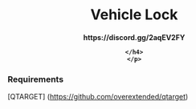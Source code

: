 
<p align="center">
	<h1 align="center">
		Vehicle Lock 
	</h1>
	<h4 align="center">
            https://discord.gg/2aqEV2FY
		
	</h4>
	</p>
</p>

### Requirements

[QTARGET] (https://github.com/overextended/qtarget)


